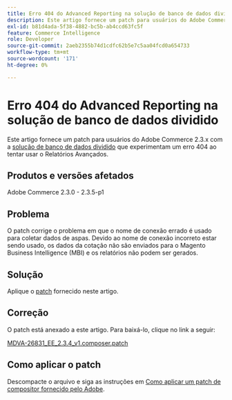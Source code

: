```yaml
---
title: Erro 404 do Advanced Reporting na solução de banco de dados dividido
description: Este artigo fornece um patch para usuários do Adobe Commerce 2.3.x com a [solução de banco de dados dividido](https://experienceleague.adobe.com/en/docs/commerce-operations/configuration-guide/storage/split-db/multi-master) que enfrentam um erro 404 ao tentar usar o Relatórios avançados.
exl-id: b81d4ada-5f38-4882-bc5b-ab4ccd63fc5f
feature: Commerce Intelligence
role: Developer
source-git-commit: 2aeb2355b74d1cdfc62b5e7c5aa04fcd0a654733
workflow-type: tm+mt
source-wordcount: '171'
ht-degree: 0%

---
```


# Erro 404 do Advanced Reporting na solução de banco de dados dividido

Este artigo fornece um patch para usuários do Adobe Commerce 2.3.x com a [solução de banco de dados dividido](https://experienceleague.adobe.com/en/docs/commerce-operations/configuration-guide/storage/split-db/multi-master) que experimentam um erro 404 ao tentar usar o Relatórios Avançados.

## Produtos e versões afetados

Adobe Commerce 2.3.0 - 2.3.5-p1

## Problema

O patch corrige o problema em que o nome de conexão errado é usado para coletar dados de aspas. Devido ao nome de conexão incorreto estar sendo usado, os dados da cotação não são enviados para o Magento Business Intelligence (MBI) e os relatórios não podem ser gerados.

## Solução

Aplique o [patch](assets/MDVA-26831_EE_2.3.4_v1.composer.patch.zip) fornecido neste artigo.

## Correção

O patch está anexado a este artigo. Para baixá-lo, clique no link a seguir:

[MDVA-26831\_EE\_2.3.4\_v1.composer.patch](assets/MDVA-26831_EE_2.3.4_v1.composer.patch.zip)

## Como aplicar o patch

Descompacte o arquivo e siga as instruções em [Como aplicar um patch de compositor fornecido pelo Adobe](/help/how-to/general/how-to-apply-a-composer-patch-provided-by-magento.md).
